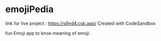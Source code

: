 # emojiPedia 
link for live project : https://s9nd4.csb.app/
Created with CodeSandbox

fun Emoji app to knoe meaning of emoji.
